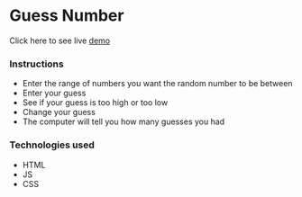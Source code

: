 # Guess Number

Click here to see live [demo](https://priyaraj7.github.io/guess-number/)

### Instructions

- Enter the range of numbers you want the random number to be between
- Enter your guess
- See if your guess is too high or too low
- Change your guess
- The computer will tell you how many guesses you had

### Technologies used

- HTML
- JS
- CSS
